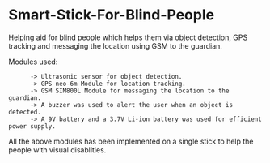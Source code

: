 # Smart-Stick-For-Blind-People
Helping aid for blind people which helps them via object detection, GPS tracking and messaging the location using GSM to the guardian.

Modules used:

          -> Ultrasonic sensor for object detection.
          -> GPS neo-6m Module for location tracking.
          -> GSM SIM800L Module for messaging the location to the guardian.
          -> A buzzer was used to alert the user when an object is detected.
          -> A 9V battery and a 3.7V Li-ion battery was used for efficient power supply.
          
All the above modules has been implemented on a single stick to help the people with visual disablities.
